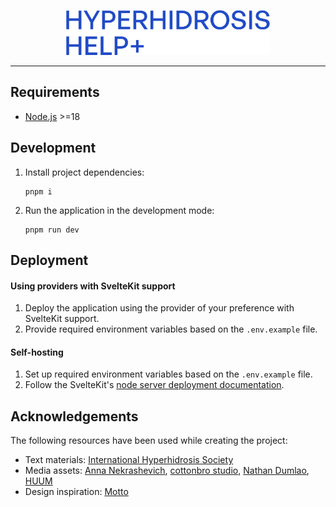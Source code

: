 <p align="center">
  <a href="https://hyperhidrosis.help" target="_blank"><img height="72" src="static/meta/logo-text.svg" alt="Hyperhidrosis.help logo" /></a>
</p>
<hr/>

## Requirements

- [Node.js](https://nodejs.org/en/) >=18

## Development

1. Install project dependencies:
   ```
   pnpm i
   ```
2. Run the application in the development mode:
   ```
   pnpm run dev
   ```

## Deployment

#### Using providers with SvelteKit support

1. Deploy the application using the provider of your preference with SvelteKit support.
2. Provide required environment variables based on the `.env.example` file.

#### Self-hosting

1. Set up required environment variables based on the `.env.example` file.
2. Follow the SvelteKit's [node server deployment documentation](https://kit.svelte.dev/docs/adapter-node).

## Acknowledgements

The following resources have been used while creating the project:

- Text materials: [International Hyperhidrosis Society](https://sweathelp.org/)
- Media assets: [Anna Nekrashevich](https://www.pexels.com/@anna-nekrashevich/), [cottonbro studio](https://www.pexels.com/@cottonbro/), [Nathan Dumlao](https://unsplash.com/@nate_dumlao), [HUUM](https://unsplash.com/@huumsauna)
- Design inspiration: [Motto](https://wearemotto.com/)
